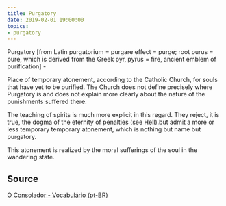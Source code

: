 ```yaml
---
title: Purgatory
date: 2019-02-01 19:00:00
topics:
- purgatory 
---
```


Purgatory [from Latin purgatorium = purgare effect = purge; root purus = pure, 
which is derived from the Greek pyr, pyrus = fire, ancient emblem of purification] - 

Place of temporary atonement, according to the Catholic Church, for souls that 
have yet to be purified. The Church does not define precisely where Purgatory is 
and does not explain more clearly about the nature of the punishments suffered there. 

The teaching of spirits is much more explicit in this regard. They reject, it is true, 
the dogma of the eternity of penalties (see Hell).but admit a more or less temporary 
temporary atonement, which is nothing but name but purgatory. 

This atonement is realized by the moral sufferings of the soul in the wandering state.

## Source
[O Consolador - Vocabulário (pt-BR)](http://www.oconsolador.com.br/linkfixo/vocabulario/principal.html)
